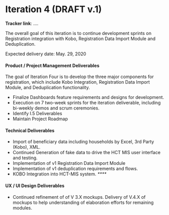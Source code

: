 # Iteration 4 \(DRAFT v.1\)

**Tracker link**: ....

The overall goal of this iteration is to continue development sprints on Registration integration with Kobo, Registration Data Import Module and Deduplication.

Expected delivery date: May. 29, 2020

####  **Product / Project Management Deliverables**

The goal of Iteration Four is to develop the three major components for registration, which include Kobo Integration, Registration Data Import Module, and Deduplication functionality. 

* Finalize Dashboards feature requirements and designs for development. 
* Execution on 7 two-week sprints for the iteration deliverable, including bi-weekly demos and scrum ceremonies.
* Identify I.5 Deliverables
* Maintain Project Roadmap

####  **Technical Deliverables**

* Import of beneficiary data including households by Excel, 3rd Party \(Kobo\), XML.
* Continued Generation of fake data to drive the HCT MIS user interface and testing.
* Implementation of v1 Registration Data Import Module
* Implementation of  v1 deduplication requirements and flows.
* KOBO Integration into HCT-MIS system.  _****_

#### **UX / UI Design Deliverables**

* Continued refinement of of V 3.X mockups. Delivery of V.4.X of mockups to help understanding of elaboration efforts for remaining modules. 

